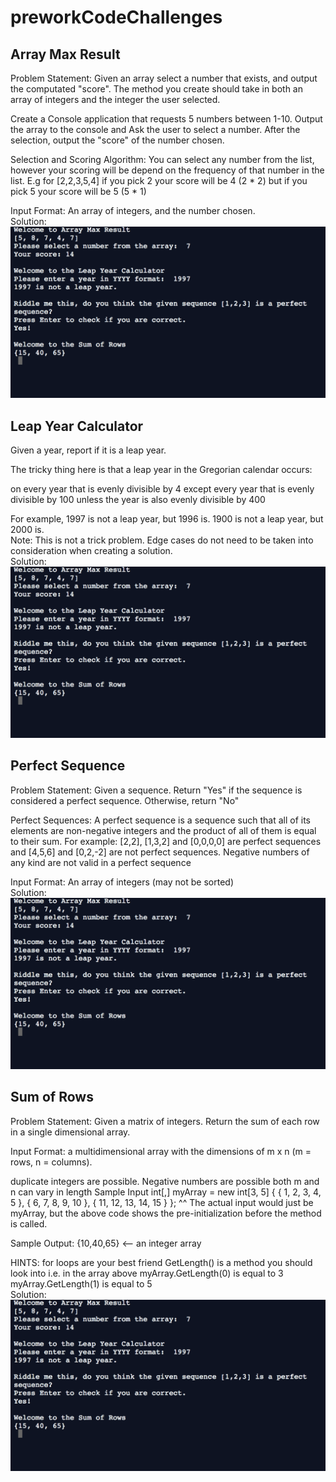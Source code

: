 # preworkCodeChallenges  
## Array Max Result  
Problem Statement:
Given an array select a number that exists, and output the computated "score". The method you create should take in both an array of integers and the integer the user selected.

Create a Console application that requests 5 numbers between 1-10. Output the array to the console and Ask the user to select a number. After the selection, output the "score" of the number chosen.

Selection and Scoring Algorithm:
You can select any number from the list, however your scoring will be depend on the frequency of that number in the list. E.g for [2,2,3,5,4] if you pick 2 your score will be 4 (2 * 2) but if you pick 5 your score will be 5 (5 * 1)

Input Format:
An array of integers, and the number chosen.    
Solution:    
![screen shot](https://github.com/mtncrawler/preworkCodeChallenges/blob/master/screenshot.png)  
  
## Leap Year Calculator  
Given a year, report if it is a leap year.

The tricky thing here is that a leap year in the Gregorian calendar occurs:

on every year that is evenly divisible by 4
  except every year that is evenly divisible by 100
    unless the year is also evenly divisible by 400

For example, 1997 is not a leap year, but 1996 is. 1900 is not a leap year, but 2000 is.  
Note: This is not a trick problem. Edge cases do not need to be taken into consideration when creating a solution.  
Solution:    
![screen shot](https://github.com/mtncrawler/preworkCodeChallenges/blob/master/screenshot.png)  
  
## Perfect Sequence  
Problem Statement:
Given a sequence. Return "Yes" if the sequence is considered a perfect sequence. Otherwise, return "No"

Perfect Sequences:
A perfect sequence is a sequence such that all of its elements are non-negative integers and the product of all of them is equal to their sum. For example: [2,2], [1,3,2] and [0,0,0,0] are perfect sequences and [4,5,6] and [0,2,-2] are not perfect sequences. Negative numbers of any kind are not valid in a perfect sequence

Input Format:
An array of integers (may not be sorted)  
Solution:    
![screen shot](https://github.com/mtncrawler/preworkCodeChallenges/blob/master/screenshot.png)  
  
## Sum of Rows  
Problem Statement:
Given a matrix of integers. Return the sum of each row in a single dimensional array.

Input Format:
a multidimensional array with the dimensions of m x n (m = rows, n = columns).

duplicate integers are possible.
Negative numbers are possible
both m and n can vary in length
Sample Input
int[,] myArray = new int[3, 5] { { 1, 2, 3, 4, 5 }, { 6, 7, 8, 9, 10 }, { 11, 12, 13, 14, 15 } };
^^ The actual input would just be myArray, but the above code shows the pre-initialization before the method is called.

Sample Output:
{10,40,65} <-- an integer array

HINTS:
for loops are your best friend
GetLength() is a method you should look into
i.e. in the array above myArray.GetLength(0) is equal to 3
myArray.GetLength(1) is equal to 5  
Solution:    
![screen shot](https://github.com/mtncrawler/preworkCodeChallenges/blob/master/screenshot.png)
